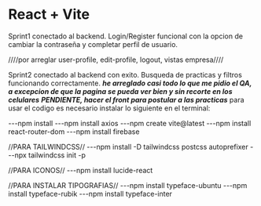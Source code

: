 # React + Vite


Sprint1 conectado al backend. Login/Register funcional con la opcion de cambiar la contraseña y completar perfil de usuario. 

////por arreglar user-profile, edit-profile, logout, vistas empresa////

Sprint2 conectado al backend con exito. Busqueda de practicas y filtros funcionando correctamente.
***he arreglado casi todo lo que me pidio el QA, a excepcion de que la pagina se pueda ver bien y sin recorte en los celulares***
***PENDIENTE, hacer el front para postular a las practicas***
para usar el codigo es necesario instalar lo siguiente en el terminal:

---npm install
---npm install axios
---npm create vite@latest
---npm install react-router-dom
---npm install firebase

//PARA TAILWINDCSS//
---npm install -D tailwindcss postcss autoprefixer
---npx tailwindcss init -p


//PARA ICONOS//
---npm install lucide-react

//PARA INSTALAR TIPOGRAFIAS//
---npm install typeface-ubuntu
---npm install typeface-rubik
---npm install typeface-inter

